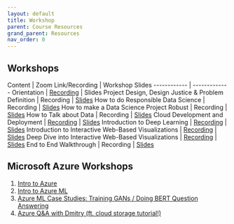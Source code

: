 ```yaml
---
layout: default
title: Workshop
parent: Course Resources
grand_parent: Resources
nav_order: 0
---
```

## Workshops

Content | Zoom Link/Recording | Workshop Slides
------------ | -------------
Orientation | [Recording](https://www.youtube.com/playlist?list=PL2GVeVdOueTjtGE6H9y57Blk-6xEFqQIw) | Slides
Project Design, Design Justice & Problem Definition | Recording | [Slides](https://drive.google.com/drive/folders/1wUFJtoxiUCGXDOlEU2urRXZH_JKWwlCs?usp=sharing)
How to do Responsible Data Science | Recording | [Slides](https://drive.google.com/drive/folders/1wUFJtoxiUCGXDOlEU2urRXZH_JKWwlCs?usp=sharing)
How to make a Data Science Project Robust | Recording | [Slides](https://drive.google.com/drive/folders/1wUFJtoxiUCGXDOlEU2urRXZH_JKWwlCs?usp=sharing)
How to Talk about Data | Recording | [Slides](https://drive.google.com/drive/folders/1wUFJtoxiUCGXDOlEU2urRXZH_JKWwlCs?usp=sharing)
Cloud Development and Deployment | [Recording](https://www.youtube.com/watch?v=coP6Utyk2FM) | [Slides](https://docs.google.com/presentation/d/12VgUk-bZ45doUapj9f6x09gyJvIKyXSgAkkvS2TiC6k/edit?usp=sharing)
Introduction to Deep Learning | [Recording](https://www.youtube.com/watch?v=F-RbqPlavl0) | [Slides](https://docs.google.com/presentation/d/1VshN-Gbl3_86GU2PY2SldXl8n-9wQCkuzYSgWWbn25c/edit?usp=sharing)
Introduction to Interactive Web-Based Visualizations | [Recording](https://www.youtube.com/watch?v=C64ZQzINc3k) | [Slides](https://docs.google.com/presentation/d/19Efb-wqrrIXSOYzwVinC4EdJQWIF8ZjVpAD1ZjsmnEo/edit?usp=sharing)
Deep Dive into Interactive Web-Based Visualizations | [Recording](https://www.youtube.com/watch?v=GwjBvY79XlY) | [Slides](https://docs.google.com/presentation/d/19Efb-wqrrIXSOYzwVinC4EdJQWIF8ZjVpAD1ZjsmnEo/edit?usp=sharing)
End to End Walkthrough | Recording | [Slides](https://docs.google.com/presentation/d/1g_rIdCM17iLzgMUuLGBCKNBxfnj26sFmfp03b6PCkpw/edit#slide=id.g73b5ebde1f_0_0)

## Microsoft Azure Workshops
1. [Intro to Azure](https://youtu.be/3RRirPGDWbE)
1. [Intro to Azure ML](https://www.youtube.com/watch?v=0D93Xx7miEk)
1. [Azure ML Case Studies: Training GANs / Doing BERT Question Answering](https://www.youtube.com/watch?v=c2UaETGb53M)
1. [Azure Q&A with Dmitry (ft. cloud storage tutorial!)](https://youtu.be/TAs3lycfPlo)
